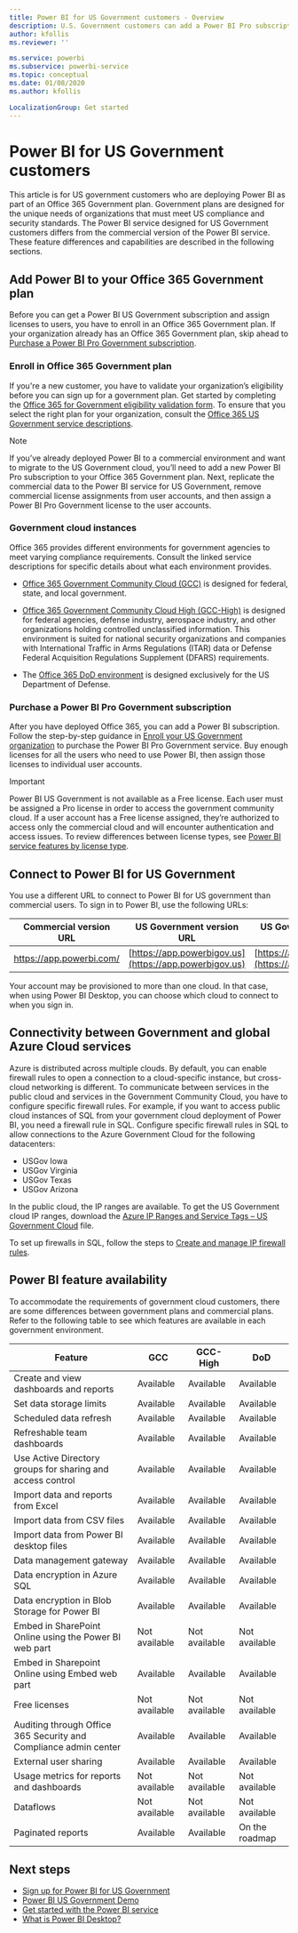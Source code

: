```yaml
---
title: Power BI for US Government customers - Overview
description: U.S. Government customers can add a Power BI Pro subscription to their Office 365 government plan. Learn how to sign up and review feature availability in this service description. 
author: kfollis
ms.reviewer: ''

ms.service: powerbi
ms.subservice: powerbi-service
ms.topic: conceptual
ms.date: 01/08/2020
ms.author: kfollis

LocalizationGroup: Get started
---
```


# Power BI for US Government customers
This article is for US government customers who are deploying Power BI as part of an Office 365 Government plan. Government plans are designed for the unique needs of organizations that must meet US compliance and security standards. The Power BI service designed for US Government customers differs from the commercial version of the Power BI service. These feature differences and capabilities are described in the following sections.

## Add Power BI to your Office 365 Government plan

Before you can get a Power BI US Government subscription and assign licenses to users, you have to enroll in an Office 365 Government plan. If your organization already has an Office 365 Government plan, skip ahead to [Purchase a Power BI Pro Government subscription](#purchase-a-power-bi-pro-government-subscription).

### Enroll in Office 365 Government plan

If you're a new customer, you have to validate your organization’s eligibility before you can sign up for a government plan.  Get started by completing the [Office 365 for Government eligibility validation form](https://www.microsoft.com/microsoft-365/government/eligibility-validation). To ensure that you select the right plan for your organization, consult the [Office 365 US Government service descriptions](https://docs.microsoft.com/office365/servicedescriptions/office-365-platform-service-description/office-365-us-government/office-365-us-government).

> [!NOTE]
> If you’ve already deployed Power BI to a commercial environment and want to migrate to the US Government cloud, you’ll need to add a new Power BI Pro subscription to your Office 365 Government plan. Next, replicate the commercial data to the Power BI service for US Government, remove commercial license assignments from user accounts, and then assign a Power BI Pro Government license to the user accounts.
>
>

### Government cloud instances
Office 365 provides different environments for government agencies to meet varying compliance requirements. Consult the linked service descriptions for specific details about what each environment provides.

* [Office 365 Government Community Cloud (GCC)](https://docs.microsoft.com/office365/servicedescriptions/office-365-platform-service-description/office-365-us-government/gcc) is designed for federal, state, and local government.

* [Office 365 Government Community Cloud High (GCC-High)](https://docs.microsoft.com/office365/servicedescriptions/office-365-platform-service-description/office-365-us-government/gcc-high-and-dod) is designed for federal agencies, defense industry, aerospace industry, and other organizations holding controlled unclassified information. This environment is suited for national security organizations and companies with International Traffic in Arms Regulations (ITAR) data or Defense Federal Acquisition Regulations Supplement (DFARS) requirements.

* The [Office 365 DoD environment](https://docs.microsoft.com/office365/servicedescriptions/office-365-platform-service-description/office-365-us-government/gcc-high-and-dod) is designed exclusively for the US Department of Defense. 

### Purchase a Power BI Pro Government subscription

After you have deployed Office 365, you can add a Power BI subscription. Follow the step-by-step guidance in [Enroll your US Government organization](service-govus-signup.md#existing-office-government-cloud-customers) to purchase the Power BI Pro Government service. Buy enough licenses for all the users who need to use Power BI, then assign those licenses to individual user accounts.

> [!IMPORTANT]
> Power BI US Government is not available as a Free license. Each user must be assigned a Pro license in order to access the government community cloud. If a user account has a Free license assigned, they’re authorized to access only the commercial cloud and will encounter authentication and access issues. To review differences between license types, see [Power BI service features by license type](service-features-license-type.md).
>
>

## Connect to Power BI for US Government

You use a different URL to connect to Power BI for US government than commercial users. To sign in to Power BI, use the following URLs:

| Commercial version URL | US Government version URL | US Government URL for GCC High |
| --- | --- | --- |
| https://app.powerbi.com/ |[https://app.powerbigov.us](https://app.powerbigov.us) | [https://app.high.powerbigov.us](https://app.high.powerbigov.us) |

Your account may be provisioned to more than one cloud. In that case, when using Power BI Desktop, you can choose which cloud to connect to when you sign in.

## Connectivity between Government and global Azure Cloud services

Azure is distributed across multiple clouds. By default, you can enable firewall rules to open a connection to a cloud-specific instance, but cross-cloud networking is different.  To communicate between services in the public cloud and services in the Government Community Cloud, you have to configure specific firewall rules. For example, if you want to access public cloud instances of SQL from your government cloud deployment of Power BI, you need a firewall rule in SQL. Configure specific firewall rules in SQL to allow connections to the Azure Government Cloud for the following datacenters:

* USGov Iowa
* USGov Virginia
* USGov Texas
* USGov Arizona

In the public cloud, the IP ranges are available. To get the US Government cloud IP ranges, download the [Azure IP Ranges and Service Tags – US Government Cloud](https://www.microsoft.com/download/details.aspx?id=57063) file. 

To set up firewalls in SQL, follow the steps to [Create and manage IP firewall rules](https://docs.microsoft.com/azure/sql-database/sql-database-firewall-configure#create-and-manage-ip-firewall-rules).

## Power BI feature availability

To accommodate the requirements of government cloud customers, there are some differences between government plans and commercial plans. Refer to the following table to see which features are available in each government environment.

|Feature |GCC |GCC-High |DoD|
|------|------|------|------|
|Create and view dashboards and reports|Available|Available|Available|
|Set data storage limits|Available|Available|Available|
|Scheduled data refresh|Available|Available|Available|
|Refreshable team dashboards|Available|Available|Available|
|Use Active Directory groups for sharing and access control|Available|Available|Available|
|Import data and reports from Excel|Available|Available|Available|
|Import data from CSV files|Available|Available|Available|
|Import data from Power BI desktop files|Available|Available|Available|
|Data management gateway|Available|Available|Available|
|Data encryption in Azure SQL|Available|Available|Available|
|Data encryption in Blob Storage for Power BI|Available|Available|Available|
|Embed in SharePoint Online using the Power BI web part|Not available|Not available|Not available|
|Embed in Sharepoint Online using Embed web part|Available|Available|Available|
|Free licenses|Not available|Not available|Not available|
|Auditing through Office 365 Security and Compliance admin center|Available|Available|Available|
|External user sharing|Available|Available|Available|
|Usage metrics for reports and dashboards|Not available|Not available|Not available|
|Dataflows|Not available|Not available|Not available|
|Paginated reports|Available|Available|On the roadmap|

## Next steps

* [Sign up for Power BI for US Government](service-govus-signup.md)
* <a href="https://channel9.msdn.com/Blogs/Azure/Cognitive-Services-HDInsight-and-Power-BI-on-Azure-Government">Power BI US Government Demo</a>
* [Get started with the Power BI service](service-get-started.md)
* [What is Power BI Desktop?](desktop-what-is-desktop.md)

